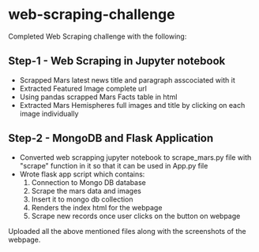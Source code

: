 # web-scraping-challenge

Completed Web Scraping challenge with the following:

## Step-1 - Web Scraping in Jupyter notebook
- Scrapped Mars latest news title and paragraph asscociated with it
- Extracted Featured Image complete url
- Using pandas scrapped Mars Facts table in html 
- Extracted Mars Hemispheres full images and title by clicking on each image individually

## Step-2 - MongoDB and Flask Application
- Converted web scrapping jupyter notebook to scrape_mars.py file with "scrape" function in it so that it can be used in App.py file
- Wrote flask app script which contains:
  1. Connection to Mongo DB database 
  2. Scrape the mars data and images 
  3. Insert it to mongo db collection
  4. Renders the index html for the webpage
  5. Scrape new records once user clicks on the button on webpage

Uploaded all the above mentioned files along with the screenshots of the webpage.
